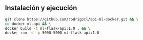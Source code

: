 ## Instalación y ejecución

```bash
git clone https://github.com/rodrigocl/api-ml-docker.git && \
cd docker-ml-api && \
docker build -t ml-flask-api:1.0 . && \
docker run -d -p 5000:5000 ml-flask-api:1.0

